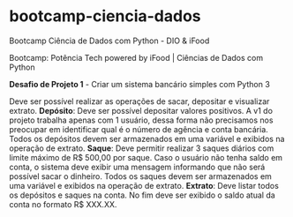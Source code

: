 # bootcamp-ciencia-dados
Bootcamp Ciência de Dados com Python - DIO &amp; iFood

Bootcamp: Potência Tech powered by iFood | Ciências de Dados com Python

**Desafio de Projeto 1** - Criar um sistema bancário simples com Python 3

  Deve ser possível realizar as operações de sacar, depositar e visualizar extrato.
  **Depósito**: Deve ser possível depositar valores positivos. A v1 do projeto trabalha apenas com 1 usuário, dessa forma não precisamos nos preocupar em identificar qual é o número de agência e conta bancária. Todos os depósitos devem ser armazenados em uma variável e exibidos na operação de extrato.
  **Saque**: Deve permitir realizar 3 saques diários com limite máximo de R$ 500,00 por saque. Caso o usuário não tenha saldo em conta, o sistema deve exibir uma mensagem informando que não será possível sacar o dinheiro. Todos os saques devem ser armazenados em uma variável e exibidos na operação de extrato.
  **Extrato**: Deve listar todos os depósitos e saques na conta. No fim deve ser exibido o saldo atual da conta no formato R$ XXX.XX.
  
